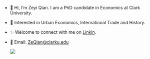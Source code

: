 - 👋 Hi, I’m Zeyi Qian. I am a PhD candidate in Economics at Clark University.
- 🌱 Interested in Urban Economics, International Trade and History.
- ✨ Welcome to connect with me on [Linkin](https://www.linkedin.com/in/zeyi-qian-b04288208).
- 💞️ Email: ZeQian@clarku.edu

     ![](https://github-readme-stats.vercel.app/api?username=ZeyiQian&theme=dark)


<!---
ZeyiQian/ZeyiQian is a ✨ special ✨ repository because its `README.md` (this file) appears on your GitHub profile.
You can click the Preview link to take a look at your changes.- 💞️ 
--->
 
